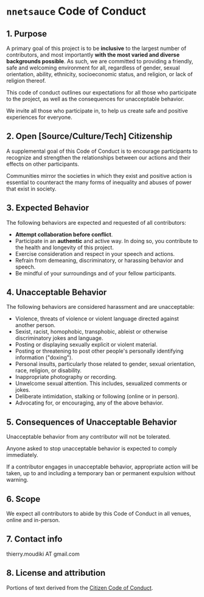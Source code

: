 # `nnetsauce` Code of Conduct

## 1. Purpose

A primary goal of this project is to be __inclusive__ to the largest number of contributors, and most importantly __with the most varied and diverse backgrounds possible__. As such, we are committed to providing a friendly, safe and welcoming environment for all, regardless of gender, sexual orientation, ability, ethnicity, socioeconomic status, and religion, or lack of religion thereof.

This code of conduct outlines our expectations for all those who participate to the project, as well as the  consequences for unacceptable behavior.

We invite all those who participate in, to help us create safe and positive experiences for everyone.

## 2. Open [Source/Culture/Tech] Citizenship

A supplemental goal of this Code of Conduct is to encourage participants to recognize and strengthen the relationships between our actions and their effects on other participants.

Communities mirror the societies in which they exist and positive action is essential to counteract the many forms of inequality and abuses of power that exist in society.

## 3. Expected Behavior

The following behaviors are expected and requested of all contributors:

  * __Attempt collaboration before conflict__.
  * Participate in an __authentic__ and active way. In doing so, you contribute to the health and longevity of this project.
  * Exercise consideration and respect in your speech and actions.
  * Refrain from demeaning, discriminatory, or harassing behavior and speech.
  * Be mindful of your surroundings and of your fellow participants. 
  
## 4. Unacceptable Behavior

The following behaviors are considered harassment and are unacceptable:

  * Violence, threats of violence or violent language directed against another person.
  * Sexist, racist, homophobic, transphobic, ableist or otherwise discriminatory jokes and language.
  * Posting or displaying sexually explicit or violent material.
  * Posting or threatening to post other people's personally identifying information ("doxing").
  * Personal insults, particularly those related to gender, sexual orientation, race, religion, or disability.
  * Inappropriate photography or recording.
  * Unwelcome sexual attention. This includes, sexualized comments or jokes.
  * Deliberate intimidation, stalking or following (online or in person).
  * Advocating for, or encouraging, any of the above behavior.

## 5. Consequences of Unacceptable Behavior

Unacceptable behavior from any contributor will not be tolerated.

Anyone asked to stop unacceptable behavior is expected to comply immediately.

If a contributor engages in unacceptable behavior, appropriate action will be taken, up to and including a temporary ban or permanent expulsion without warning.

## 6. Scope

We expect all contributors to abide by this Code of Conduct in all venues, online and in-person.

## 7. Contact info

thierry.moudiki  AT  gmail.com

## 8. License and attribution

Portions of text derived from the [Citizen Code of Conduct](http://citizencodeofconduct.org/).
